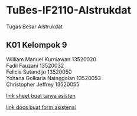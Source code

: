 # TuBes-IF2110-Alstrukdat
Tugas Besar Alstrukdat

## K01 Kelompok 9

William Manuel Kurniawan 13520020\
Fadil Fauzani 13520032\
Felicia Sutandijo 13520050\
Yohana Golkaria Nainggolan 13520053\
Christopher Jeffrey 13520055

[link sheet buat tanya asisten](https://docs.google.com/spreadsheets/d/1Kvvm8RjebYTOivg8_AhTV0U76DF-QZlNQfGEhTYkUhs/edit#gid=0)

[link docs buat form asistensi](https://docs.google.com/document/d/1jrtxLjvNz4g6DKXB_OEmJBsI4Md1zf6yz5mtxs29D_I/edit)